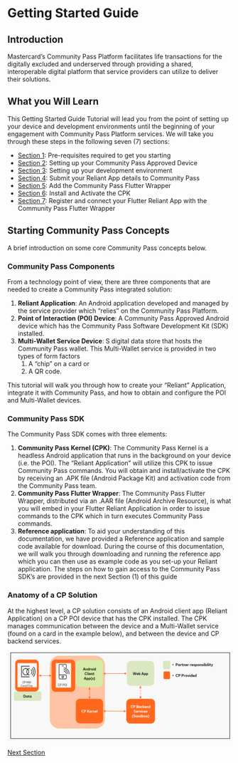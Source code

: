 # Getting Started Guide

## Introduction

Mastercard’s Community Pass Platform facilitates life transactions for the digitally excluded and underserved through providing a shared, interoperable digital platform that service providers can utilize to deliver their solutions.

## What you Will Learn

This Getting Started Guide Tutorial will lead you from the point of setting up your device and development environments until the beginning of your engagement with Community Pass Platform services. We will take you through these steps in the following seven (7) sections:

+ [Section 1](pre-requisites.md): Pre-requisites required to get you starting
+ [Section 2](device-setup.md): Setting up your Community Pass Approved Device
+ [Section 3](dev-environment-setup.md): Setting up your development environment
+ [Section 4](submit-app-details.md): Submit your Reliant App details to Community Pass
+ [Section 5](add-the-wrapper.md): Add the Community Pass Flutter Wrapper
+ [Section 6](install-activate-cpk.md): Install and Activate the CPK
+ [Section 7](connect-reliant-app.md): Register and connect your Flutter Reliant App with the Community Pass Flutter Wrapper

## Starting Community Pass Concepts

A brief introduction on some core Community Pass concepts below.

### Community Pass Components

From a technology point of view, there are three components that are needed to create a Community Pass integrated solution:

1. **Reliant Application**: An Android application developed and managed by the service provider which “relies” on the Community Pass Platform.
2. **Point of Interaction (POI) Device**: A Community Pass Approved Android device which has the Community Pass Software Development Kit (SDK) installed.
3. **Multi-Wallet Service Device**: S digital data store that hosts the Community Pass wallet. This Multi-Wallet service is provided in two types of form factors 
    1. A “chip” on a card or
    2. A QR code.

This tutorial will walk you through how to create your “Reliant” Application, integrate it with Community Pass, and how to obtain and configure the POI and Multi-Wallet devices.

### Community Pass SDK

The Community Pass SDK comes with three elements:

1. **Community Pass Kernel (CPK)**: The Community Pass Kernel is a headless Android application that runs in the background on your device (i.e. the POI). The “Reliant Application” will utilize this CPK to issue Community Pass commands. You will obtain and install/activate the CPK by receiving an .APK file (Android Package Kit) and activation code from the Community Pass team.
2. **Community Pass Flutter Wrapper**: The Community Pass Flutter Wrapper, distributed via an .AAR file (Android Archive Resource), is what you will embed in your Flutter Reliant Application in order to issue commands to the CPK which in turn executes Community Pass commands.
3. **Reference application**: To aid your understanding of this documentation, we have provided a Reference application and sample code available for download. During the course of this documentation, we will walk you through downloading and running the reference app which you can then use as example code as you set-up your Reliant application.
The steps on how to gain access to the Community Pass SDK’s are provided in the next Section (1) of this guide

### Anatomy of a CP Solution

At the highest level, a CP solution consists of an Android client app (Reliant Application) on a CP POI device that has the CPK installed. The CPK manages communication between the device and a Multi-Wallet service (found on a card in the example below), and between the device and CP backend services.

![Figure 1: Community Pass Devices interaction with Reliant Application](anatomy-of-cp-solution.png)

[Next Section](pre-requisites.md)

